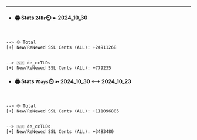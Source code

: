 

---
- #### 🖨️ **Stats** `24Hr`⏲️ ➼ 2024_10_30
```console


--> 🌐 Total
[+] New/ReNewed SSL Certs (ALL): +24911268


--> 🇩🇪 de_ccTLDs
[+] New/ReNewed SSL Certs (ALL): +779235

```

- #### 🖨️ **Stats** `7Days`⏲️ ➼ 2024_10_30 <--> 2024_10_23
```console


--> 🌐 Total
[+] New/ReNewed SSL Certs (ALL): +111096805


--> 🇩🇪 de_ccTLDs
[+] New/ReNewed SSL Certs (ALL): +3483480

```

